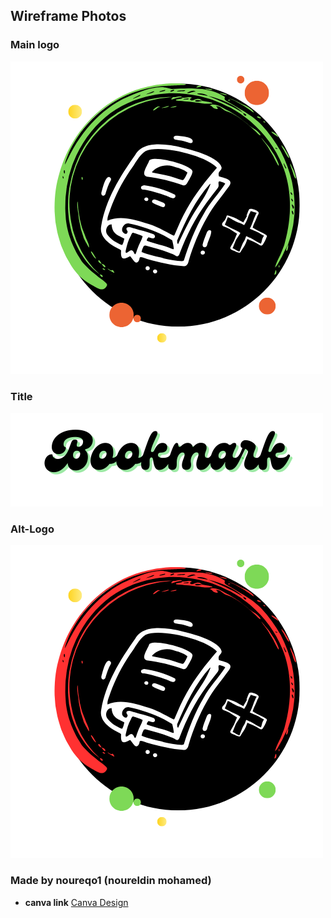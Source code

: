 ## Wireframe Photos

### Main logo
![Main logo](./logo.png)

### Title
![Title](./Bookmark.png)

### Alt-Logo
![Alt-Logo](./alt_Log.png)

### Made by noureqo1 (noureldin mohamed)
- **canva link** [Canva Design](https://www.canva.com/design/DAGiD7RlBpA/76OCYlVhPVfVqSlSjZ0hlA/view?utm_content=DAGiD7RlBpA&utm_campaign=designshare&utm_medium=link2&utm_source=uniquelinks&utlId=h7f301d19c3)


